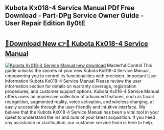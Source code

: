 ## Kubota Kx018-4 Service Manual PDf Free Download - Part-DPg Service Owner Guide - User Repair Edition 8y0tE

# <h2><a href="http://bc95372.oget.top/?id=Kubota+Kx018-4+Service+Manual">🔗Download New 👉🔴 Kubota Kx018-4 Service Manual</a></h2>

[![Kubota Kx018-4 Service Manual new download](https://i.imgur.com/5g1atiW.png)](http://bc95372.oget.top/?id=Kubota+Kx018-4+Service+Manual)
Masterful Control This guide unlocks the secrets of your new Kubota Kx018-4 Service Manual, empowering you to control its functionalities with precision. Important User Information Kubota Kx018-4 Service Manual Please review the user information section for details on warranty coverage, registration procedures, and customer support options. Kubota Kx018-4 Service Manual offers users an impressive collection of advanced features, such as facial recognition, augmented reality, voice activation, and wireless charging, all easily accessible through the user-friendly and intuitive interface. We believe that the Kubota Kx018-4 Service Manual has been a vital tool in your quest to understand the ins and outs of your latest acquisition. If you need any assistance or clarification, our customer service team is here to help.
